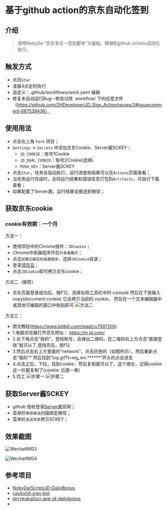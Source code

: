 # 基于github action的京东自动化签到

## 介绍

> 使用NobyDa “京东多合一签到脚本”为基础，移植到github actions自动化执行。 

## 触发方式
* 点亮`Star`
* 凌晨4点定时执行
*  自定义：.github/workflows/work.yaml 编辑
* 修复未自动运行Bug--修改过除 .workflow/ 下的任意文件（https://github.com/ZHDeveloper/JD_Sign_Action/issues/3#issuecomment-687539436）

## 使用用法
* 点击右上角 `Fork` 项目；
* `Settings` -> `Secrets` 中添加京东Cookie、Server酱SCKEY；
	- `JD_COOKIE`：账号1Cookie
	- `JD_DUAL_COOKIE`：账号2Cookie(选填)
	- `PUSH_KEY`：Server酱SCKEY
* 点击`Star`，任务会自动执行，运行进度和结果可以在`Actions`页面查看；
* 当任务运行完成时，会将运行结果和错误信息打包到`Artifacts`，可自行下载查看；
* 如果配置了Server酱，运行结果会推送到微信；

## 获取京东cookie
### cookie有效期：一个月

方法一：
* 使用项目中的Chrome插件：`JDCookie`；
* Chrome中拓展程序开启`开发者模式`；
* 点击`加载已解压的拓展程序`，选择`JDCookie`目录；
* 登录[领京豆](https://bean.m.jd.com/)；
* 点击`JDCookie`即可拷贝京东cookie；

方法二（推荐）
* 京东页面登录成功后，按F12，选择右侧工具栏中的 console 然后在下放输入 copy(document.cookie) 它会拷贝当前的 cookie， 然后在一个文本编辑器中或其他可编辑的窗口中粘贴即可
  ![方法二](https://raw.githubusercontent.com/Crazyguy2020/JD_Sign_Action/master/方法三.jpg)


方法三：
* 图文教程(https://www.bilibili.com/read/cv7597205)
* 1.电脑浏览器打开京东网址： https://m.jd.com/ 
* 2.右下角点击“我的”，登陆账号，会弹出二维码，在二维码右上方点击“直接登陆”就可以了,登陆完后，按f12
* 3.然后点击右上方里面的“network”，点击灰色的（如图所示），然后重新点击“我的”* 然后找到“log.gif?t=wg_wx.******”开头的点击进去
* 4.点击之后，下拉，找到cookie，然后复制就可以了，这个很长，记得cookie这一栏都复制了(cookie:  后面一串）
* 5.完工
  ![步骤一](https://raw.githubusercontent.com/Crazyguy2020/JD_Sign_Action/master/1.webp)
  ![步骤二](https://raw.githubusercontent.com/Crazyguy2020/JD_Sign_Action/master/2.webp)

## 获取Server酱SCKEY

* github 授权登录[Server酱](http://sc.ftqq.com/3.version)官网；
* 菜单栏`微信推送`扫描绑定微信；
* 菜单栏`发送消息`拷贝SCKEY；



## 效果截图

![WechatIMG3](./images/WechatIMG3.jpeg)

![WechatIMG4](./images/WechatIMG4.jpeg)


## 参考项目
* [NobyDa/Script/JD-DailyBonus](https://github.com/NobyDa/Script/blob/master/JD-DailyBonus/JD_DailyBonus.js)
* [ruicky/jd-sign-bot](https://github.com/ruicky/jd_sign_bot)
* [jerrykuku/luci-app-jd-dailybonus](https://github.com/jerrykuku/luci-app-jd-dailybonus)
* 
